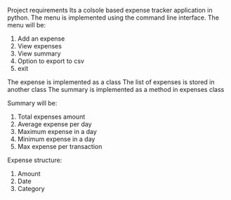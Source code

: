 Project requirements
Its a colsole based expense tracker application in python.
The menu is implemented using the command line interface.
The menu will be:
1. Add an expense
2. View expenses
3. View summary
4. Option to export to csv
5. exit

The expense is implemented as a class
The list of expenses is stored in another class
The summary is implemented as a method in expenses class

Summary will be:
1. Total expenses amount
2. Average expense per day
3. Maximum expense in a day
4. Minimum expense in a day
5. Max expense per transaction

Expense structure:
1. Amount
2. Date
3. Category

